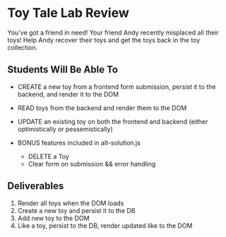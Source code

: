 # Toy Tale Lab Review

You've got a friend in need! Your friend Andy recently misplaced all their toys!
Help Andy recover their toys and get the toys back in the toy collection.

## Students Will Be Able To

* CREATE a new toy from a frontend form submission, persist it to the backend, and render it to the DOM
* READ toys from the backend and render them to the DOM
* UPDATE an existing toy on both the frontend and backend (either optimistically or pessemistically)

* BONUS features included in alt-solution.js
  * DELETE a Toy
  * Clear form on submission && error handling

## Deliverables

1. Render all toys when the DOM loads
2. Create a new toy and persist it to the DB
3. Add new toy to the DOM
4. Like a toy, persist to the DB, render updated like to the DOM
